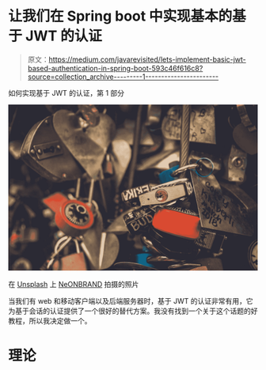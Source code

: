 # 让我们在 Spring boot 中实现基本的基于 JWT 的认证

> 原文：<https://medium.com/javarevisited/lets-implement-basic-jwt-based-authentication-in-spring-boot-593c46f616c8?source=collection_archive---------1----------------------->

如何实现基于 JWT 的认证，第 1 部分

![](img/a954a8191152b8fb64b313b7c06ac137.png)

在 [Unsplash](https://unsplash.com?utm_source=medium&utm_medium=referral) 上 [NeONBRAND](https://unsplash.com/@neonbrand?utm_source=medium&utm_medium=referral) 拍摄的照片

当我们有 web 和移动客户端以及后端服务器时，基于 JWT 的认证非常有用，它为基于会话的认证提供了一个很好的替代方案。我没有找到一个关于这个话题的好教程，所以我决定做一个。

# 理论
